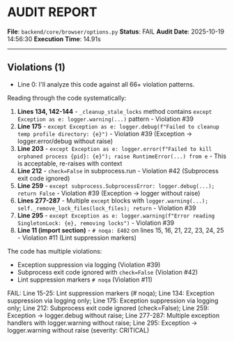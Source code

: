 # AUDIT REPORT

**File**: `backend/core/browser/options.py`
**Status**: FAIL
**Audit Date**: 2025-10-19 14:56:30
**Execution Time**: 14.91s

---

## Violations (1)

- Line 0: I'll analyze this code against all 66+ violation patterns.

Reading through the code systematically:

1. **Lines 134, 142-144** - `_cleanup_stale_locks` method contains `except Exception as e: logger.warning(...)` pattern - Violation #39
2. **Line 175** - `except Exception as e: logger.debug(f"Failed to cleanup temp profile directory: {e}")` - Violation #39 (Exception → logger.error/debug without raise)
3. **Line 203** - `except Exception as e: logger.error(f"Failed to kill orphaned process {pid}: {e}"); raise RuntimeError(...) from e` - This is acceptable, re-raises with context
4. **Line 212** - `check=False` in subprocess.run - Violation #42 (Subprocess exit code ignored)
5. **Line 259** - `except subprocess.SubprocessError: logger.debug(...); return False` - Violation #39 (Exception → logger without raise)
6. **Lines 277-287** - Multiple `except` blocks with `logger.warning(...); self._remove_lock_files(lock_files); return` - Violation #39
7. **Line 295** - `except Exception as e: logger.warning(f"Error reading SingletonLock: {e}, removing locks")` - Violation #39
8. **Line 11 (import section)** - `# noqa: E402` on lines 15, 16, 21, 22, 23, 24, 25 - Violation #11 (Lint suppression markers)

The code has multiple violations:
- Exception suppression via logging (Violation #39)
- Subprocess exit code ignored with `check=False` (Violation #42)
- Lint suppression markers `# noqa` (Violation #11)

FAIL: Line 15-25: Lint suppression markers (# noqa); Line 134: Exception suppression via logging only; Line 175: Exception suppression via logging only; Line 212: Subprocess exit code ignored (check=False); Line 259: Exception → logger.debug without raise; Line 277-287: Multiple exception handlers with logger.warning without raise; Line 295: Exception → logger.warning without raise
 (severity: CRITICAL)
